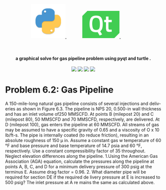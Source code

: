 <div align="center">
  <a href="#">
    <img src="icon/python.png" alt="Python" width="110">
  </a>
  &nbsp;&nbsp;&nbsp;&nbsp;&nbsp;&nbsp;&nbsp;&nbsp;&nbsp;&nbsp;&nbsp;&nbsp;
  <a href="#">
    <img src="icon/qt.png" alt="Qt" width="120">
  </a>
  &nbsp;&nbsp;&nbsp;&nbsp;&nbsp;&nbsp;&nbsp;&nbsp;&nbsp;&nbsp;&nbsp;&nbsp;
</div>  
  <br>
  <br>
</h1>

<h4 align="center">a graphical solve for gas pipeline problem using pyqt and turtle </a>.</h4>

<p align="center">
  <a ><img src="https://img.shields.io/badge/Python-3.8-1D5?style=flat&logo=sa&logoColor=1D5B79&labelColor=176B87&color=637E76"></a>
  <a >
      <img src="https://img.shields.io/badge/Pyqt-5-1D5?style=flat&logo=sa&logoColor=1D5B79&labelColor=219C90&color=EE9322">
  </a>
  <a>
    <img src="https://img.shields.io/badge/pyinstaller-6.4-1D5?style=flat&logo=sa&logoColor=1D5B79&labelColor=3A8891&color=F2DEBA">
  <a>
    <img src="https://img.shields.io/badge/turtle%20-%203.12-blue?labelColor=2D9596&color=F1FADA">
  </a>
  </a>
</p>


# Problem 6.2: Gas Pipeline
A 150-mile-long natural gas pipeline consists of several injections and deliv­ eries as shown in Figure 6.3. The pipeline is NPS 20, 0.500-in wall thickness and has an inlet volume of250 MMSCFD. At points B (milepost 20) and C (milepost 80), 50 MMSCFD and 70 MMSCFD, respectively, are delivered.
At D (milepost 100), gas enters the pipeline at 60 MMSCFD. All streams of gas may be assumed to have a specific gravity of 0.65 and a viscosity of O x 10 lb/ft-s. The pipe is internally coated (to reduce friction), resulting in an absolute roughness of 150 μ in. Assume a constant gas w temperature of 60 °F and base pressure and base temperature of 14.7 psia and 60 °F, respectively. Use a constant compressibility factor of 35 throughout. Neglect elevation differences along the pipeline. 
1.Using the American Gas Association (AGA) equation, calculate the pressures along the pipeline at points A, B, C, and D for a minimum delivery pressure of 300 psig at the terminus E. Assume drag factor = 0.96.
2. What diameter pipe will be required for section DE if the required de­ livery pressure at E is increased to 500 psig? The inlet pressure at A re­ mains the same as calculated above.
